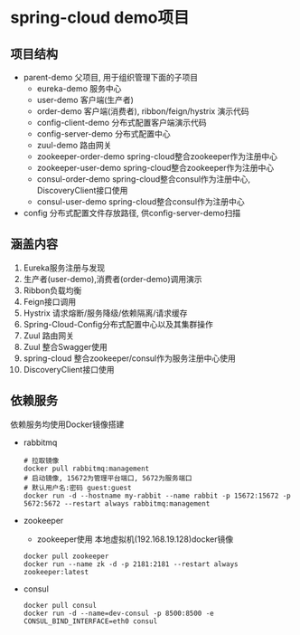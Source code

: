 # spring-cloud demo项目
## 项目结构
- parent-demo  父项目, 用于组织管理下面的子项目
    - eureka-demo  服务中心
    - user-demo  客户端(生产者)
    - order-demo 客户端(消费者), ribbon/feign/hystrix 演示代码
    - config-client-demo 分布式配置客户端演示代码
    - config-server-demo 分布式配置中心
    - zuul-demo 路由网关
    - zookeeper-order-demo spring-cloud整合zookeeper作为注册中心
    - zookeeper-user-demo spring-cloud整合zookeeper作为注册中心
    - consul-order-demo spring-cloud整合consul作为注册中心, DiscoveryClient接口使用
    - consul-user-demo spring-cloud整合consul作为注册中心
- config 分布式配置文件存放路径, 供config-server-demo扫描

## 涵盖内容
1. Eureka服务注册与发现
2. 生产者(user-demo),消费者(order-demo)调用演示
3. Ribbon负载均衡
4. Feign接口调用
5. Hystrix 请求熔断/服务降级/依赖隔离/请求缓存
6. Spring-Cloud-Config分布式配置中心以及其集群操作
7. Zuul 路由网关
8. Zuul 整合Swagger使用
9. spring-cloud 整合zookeeper/consul作为服务注册中心使用
10. DiscoveryClient接口使用

## 依赖服务
依赖服务均使用Docker镜像搭建

- rabbitmq
    ```shell script
  # 拉取镜像
  docker pull rabbitmq:management
  # 启动镜像, 15672为管理平台端口, 5672为服务端口
  # 默认用户名:密码 guest:guest
  docker run -d --hostname my-rabbit --name rabbit -p 15672:15672 -p 5672:5672 --restart always rabbitmq:management
  ```
  
- zookeeper
    - zookeeper使用 本地虚拟机(192.168.19.128)docker镜像
    ```shell script
    docker pull zookeeper
    docker run --name zk -d -p 2181:2181 --restart always zookeeper:latest
    ```
  
 - consul
    ```shell script
    docker pull consul
    docker run -d --name=dev-consul -p 8500:8500 -e CONSUL_BIND_INTERFACE=eth0 consul
    ```